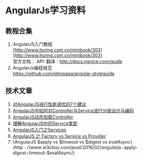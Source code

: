 # AngularJs学习资料 #
## 教程合集 ##

1. AngularJS入门教程   
[http://www.ituring.com.cn/minibook/303](http://www.ituring.com.cn/minibook/303)  
官方文档：
API:
翻译：[http://docs.ngnice.com/guide ](http://docs.ngnice.com/guide )  
1. AngularJs编程规范  
[https://github.com/johnpapa/angular-styleguide ](https://github.com/johnpapa/angular-styleguide )
## 技术文章 ##
1. [对AngularJS进行性能调优的7个建议](http://www.csdn.net/article/2013-09-18/2816972-AngularJS-performance-tuning-for-long-list)  
2. [AngularJS中如何对Controller与Service进行分层设计与编码](http://www.jianshu.com/p/1e1aaf0fd30a)  
3. [AngularJS动态加载Controller](http://www.w3cboy.com/post/2016/03/angularjs-dynamic-load-controller/)
3. [理解AngularJS中的Service类型](http://get.ftqq.com/204.get)
4. [AngularJS入门之Services](http://www.cnblogs.com/wushangjue/p/4533953.html?utm_source=tuicool&utm_medium=referral)
5. [AngularJS 之 Factory vs Service vs Provider](http://www.oschina.net/translate/angularjs-factory-vs-service-vs-provider)
6. [AngularJS $apply vs $timeout vs $digest vs $evalAsync](http://www.w3cboy.com/post/2016/02/angularjs-$apply-$digest-$timeout-$evalAsync/)